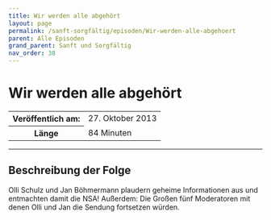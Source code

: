 ```yaml
---
title: Wir werden alle abgehört
layout: page
permalink: /sanft-sorgfältig/episoden/Wir-werden-alle-abgehoert
parent: Alle Episoden
grand_parent: Sanft und Sorgfältig
nav_order: 38
---
```


# Wir werden alle abgehört
<table class="resp-table dcf-table dcf-table-responsive dcf-table-bordered dcf-table-striped dcf-w-100%">
                    <tbody>
                        <tr>
                            <th scope="row">Veröffentlich am:</th>
                            <td data-label="Veröffentlich am:">27. Oktober 2013</td>
                        </tr>
                        <tr>
                            <th scope="row">Länge </th>
                            <td data-label="Länge ">84 Minuten</td>
                        </tr></tbody>
                </table>

***

## Beschreibung der Folge

<div>
Olli Schulz und Jan Böhmermann plaudern geheime Informationen aus und entmachten damit die NSA! Außerdem: Die Großen fünf Moderatoren mit denen Olli und Jan die Sendung fortsetzen würden.  
</div>

